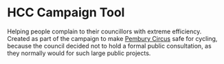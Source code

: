 # HCC Campaign Tool

Helping people complain to their councillors with extreme efficiency. Created as part of the campaign to make [Pembury Circus](https://hackneycycling.org.uk/pembury) safe for cycling, because the council decided not to hold a formal public consultation, as they normally would for such large public projects.
